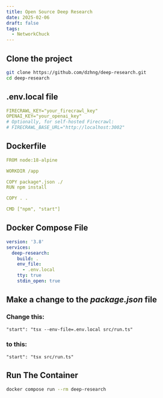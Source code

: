 ```yaml
---
title: Open Source Deep Research
date: 2025-02-06
draft: false
tags:
  - NetworkChuck
---
```



## Clone the project

```bash
git clone https://github.com/dzhng/deep-research.git
cd deep-research

```


## .env.local file

```yml
FIRECRAWL_KEY="your_firecrawl_key"
OPENAI_KEY="your_openai_key"
# Optionally, for self-hosted Firecrawl:
# FIRECRAWL_BASE_URL="http://localhost:3002"

```
## Dockerfile

```yml
FROM node:18-alpine

WORKDIR /app

COPY package*.json ./
RUN npm install

COPY . .

CMD ["npm", "start"]

```


## Docker Compose File

```yml
version: '3.8'
services:
  deep-research:
    build: .
    env_file:
      - .env.local
    tty: true
    stdin_open: true
```

## Make a change to the *package.json* file

### Change this:

`"start": "tsx --env-file=.env.local src/run.ts"`

### to this:

`"start": "tsx src/run.ts"`

## Run The Container

```bash
docker compose run --rm deep-research
```